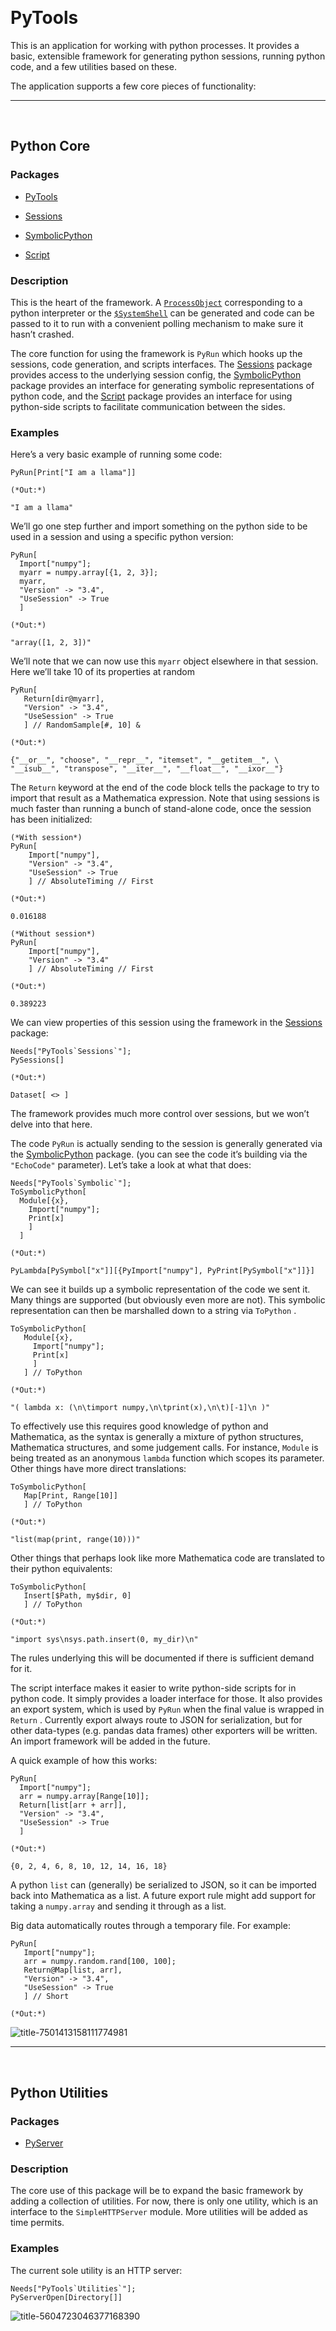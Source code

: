 <a id="pytools" style="width:0;height:0;margin:0;padding:0;">&zwnj;</a>

# PyTools

This is an application for working with python processes. It provides a basic, extensible framework for generating python sessions, running python code, and a few utilities based on these.

The application supports a few core pieces of functionality:

---

<a id="python-core" style="width:0;height:0;margin:0;padding:0;">&zwnj;</a>

## Python Core

### Packages

* [PyTools](Packages/PyTools.m)

* [Sessions](Packages/Sessions/Sessions.m)

* [SymbolicPython](Packages/Symbolic/SymbolicPython.m)

* [Script](Packages/Sessions/Script.m)

### Description

This is the heart of the framework. A  [```ProcessObject```](https://reference.wolfram.com/language/ref/ProcessObject.html)  corresponding to a python interpreter or the  [```$SystemShell```](https://reference.wolfram.com/language/ref/%24SystemShell.html)  can be generated and code can be passed to it to run with a convenient polling mechanism to make sure it hasn’t crashed.

The core function for using the framework is  ```PyRun```  which hooks up the sessions, code generation, and scripts interfaces. The  [Sessions](Packages/Sessions/Sessions.m)  package provides access to the underlying session config, the  [SymbolicPython](Packages/Symbolic/SymbolicPython.m)  package provides an interface for generating symbolic representations of python code, and the  [Script](Packages/Sessions/Script.m)  package provides an interface for using python-side scripts to facilitate communication between the sides.

### Examples

Here’s a very basic example of running some code:

	PyRun[Print["I am a llama"]]

	(*Out:*)
	
	"I am a llama"

We’ll go one step further and import something on the python side to be used in a session and using a specific python version:

	PyRun[
	  Import["numpy"];
	  myarr = numpy.array[{1, 2, 3}];
	  myarr,
	  "Version" -> "3.4", 
	  "UseSession" -> True
	  ]

	(*Out:*)
	
	"array([1, 2, 3])"

We’ll note that we can now use this  ```myarr```  object elsewhere in that session. Here we’ll take 10 of its properties at random

	PyRun[
	   Return[dir@myarr],
	   "Version" -> "3.4", 
	   "UseSession" -> True
	   ] // RandomSample[#, 10] &

	(*Out:*)
	
	{"__or__", "choose", "__repr__", "itemset", "__getitem__", \
	"__isub__", "transpose", "__iter__", "__float__", "__ixor__"}

The  ```Return```  keyword at the end of the code block tells the package to try to import that result as a Mathematica expression. Note that using sessions is much faster than running a bunch of stand-alone code, once the session has been initialized:

	(*With session*)
	PyRun[
	    Import["numpy"],
	    "Version" -> "3.4", 
	    "UseSession" -> True
	    ] // AbsoluteTiming // First

	(*Out:*)
	
	0.016188

	(*Without session*)
	PyRun[
	    Import["numpy"],
	    "Version" -> "3.4"
	    ] // AbsoluteTiming // First

	(*Out:*)
	
	0.389223

We can view properties of this session using the framework in the  [Sessions](Packages/Sessions/Sessions.m)  package:

	Needs["PyTools`Sessions`"];
	PySessions[]

	(*Out:*)
	
	Dataset[ <> ]

The framework provides much more control over sessions, but we won’t delve into that here.

The code  ```PyRun```  is actually sending to the session is generally generated via the   [SymbolicPython](Packages/Symbolic/SymbolicPython.m)  package. (you can see the code it’s building via the  ```"EchoCode"```  parameter). Let’s take a look at what that does:

	Needs["PyTools`Symbolic`"];
	ToSymbolicPython[
	  Module[{x},
	    Import["numpy"];
	    Print[x]
	    ]
	  ]

	(*Out:*)
	
	PyLambda[PySymbol["x"]][{PyImport["numpy"], PyPrint[PySymbol["x"]]}]

We can see it builds up a symbolic representation of the code we sent it. Many things are supported (but obviously even more are not). This symbolic representation can then be marshalled down to a string via  ```ToPython``` .

	ToSymbolicPython[
	   Module[{x},
	     Import["numpy"];
	     Print[x]
	     ]
	   ] // ToPython

	(*Out:*)
	
	"( lambda x: (\n\timport numpy,\n\tprint(x),\n\t)[-1]\n )"

To effectively use this requires good knowledge of python and Mathematica, as the syntax is generally a mixture of python structures, Mathematica structures, and some judgement calls. For instance,  ```Module```  is being treated as an anonymous  ```lambda```  function which scopes its parameter. Other things have more direct translations:

	ToSymbolicPython[
	   Map[Print, Range[10]]
	   ] // ToPython

	(*Out:*)
	
	"list(map(print, range(10)))"

Other things that perhaps look like more Mathematica code are translated to their python equivalents:

	ToSymbolicPython[
	   Insert[$Path, my$dir, 0]
	   ] // ToPython

	(*Out:*)
	
	"import sys\nsys.path.insert(0, my_dir)\n"

The rules underlying this will be documented if there is sufficient demand for it.

The script interface makes it easier to write python-side scripts for in python code. It simply provides a loader interface for those. It also provides an export system, which is used by  ```PyRun```  when the final value is wrapped in  ```Return``` . Currently export always route to JSON for serialization, but for other data-types (e.g. pandas data frames) other exporters will be written. An import framework will be added in the future.

A quick example of how this works:

	PyRun[
	  Import["numpy"];
	  arr = numpy.array[Range[10]];
	  Return[list[arr + arr]],
	  "Version" -> "3.4",
	  "UseSession" -> True
	  ]

	(*Out:*)
	
	{0, 2, 4, 6, 8, 10, 12, 14, 16, 18}

A python  ```list```  can (generally) be serialized to JSON, so it can be imported back into Mathematica as a list. A future export rule might add support for taking a  ```numpy.array```  and sending it through as a list. 

Big data automatically routes through a temporary file. For example:

	PyRun[
	   Import["numpy"];
	   arr = numpy.random.rand[100, 100];
	   Return@Map[list, arr],
	   "Version" -> "3.4",
	   "UseSession" -> True
	   ] // Short

	(*Out:*)
	
 ![title-7501413158111774981](project/img/title-7501413158111774981.png)

---

<a id="python-utilities" style="width:0;height:0;margin:0;padding:0;">&zwnj;</a>

## Python Utilities

### Packages

* [PyServer](Packages/Utilities/PyServer.m)

### Description

The core use of this package will be to expand the basic framework by adding a collection of utilities. For now, there is only one utility, which is an interface to the  ```SimpleHTTPServer```  module. More utilities will be added as time permits.

### Examples

The current sole utility is an HTTP server:

	Needs["PyTools`Utilities`"];
	PyServerOpen[Directory[]]

 ![title-5604723046377168390](project/img/title-5604723046377168390.png)